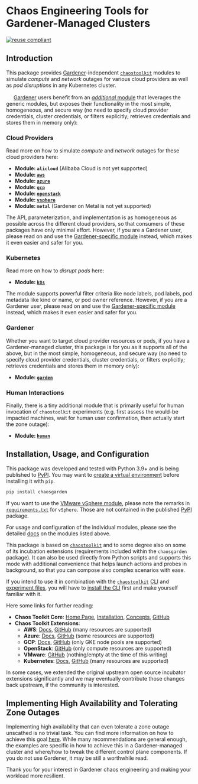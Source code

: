 # Chaos Engineering Tools for Gardener-Managed Clusters

[![reuse compliant](https://reuse.software/badge/reuse-compliant.svg)](https://reuse.software/)

## Introduction

This package provides [Gardener](https://github.com/gardener/gardener)-independent [`chaostoolkit`](https://chaostoolkit.org) modules to simulate *compute* and *network* outages for various cloud providers as well as *pod disruptions* in any Kubernetes cluster.

<img src="https://raw.githubusercontent.com/gardener/gardener/master/logo/gardener.svg" width="16"/> [Gardener](https://github.com/gardener/gardener) users benefit from an [*additional* module](#gardener) that leverages the generic modules, but exposes their functionality in the most simple, homogeneous, and secure way (no need to specify cloud provider credentials, cluster credentials, or filters explicitly; retrieves credentials and stores them in memory only):

### Cloud Providers

Read more on how to simulate *compute* and *network* outages for these cloud providers here:

- **Module: `alicloud`** (Alibaba Cloud is not yet supported)
- **Module: [`aws`](/docs/aws/readme.md)**
- **Module: [`azure`](/docs/azure/readme.md)**
- **Module: [`gcp`](/docs/gcp/readme.md)**
- **Module: [`openstack`](/docs/openstack/readme.md)**
- **Module: [`vsphere`](/docs/vsphere/readme.md)**
- **Module: `metal`** (Gardener on Metal is not yet supported)

The API, parameterization, and implementation is as homogeneous as possible across the different cloud providers, so that consumers of these packages have only minimal effort. However, if you are a Gardener user, please read on and use the [Gardener-specific module](#gardener) instead, which makes it even easier and safer for you.

### Kubernetes

Read more on how to *disrupt pods* here:

- **Module: [`k8s`](/docs/k8s/readme.md)**

The module supports powerful filter criteria like node labels, pod labels, pod metadata like kind or name, or pod owner reference. However, if you are a Gardener user, please read on and use the [Gardener-specific module](#gardener) instead, which makes it even easier and safer for you.

### Gardener

Whether you want to target cloud provider resources or pods, if you have a Gardener-managed cluster, this package is for you as it supports all of the above, but in the most simple, homogeneous, and secure way (no need to specify cloud provider credentials, cluster credentials, or filters explicitly; retrieves credentials and stores them in memory only):

- **Module: [`garden`](/docs/garden/readme.md)**

### Human Interactions

Finally, there is a tiny additional module that is primarily useful for human invocation of `chaostoolkit` experiments (e.g. first assess the would-be impacted machines, wait for human user confirmation, then actually start the zone outage):

- **Module: [`human`](/docs/human/readme.md)**

## Installation, Usage, and Configuration

This package was developed and tested with Python 3.9+ and is being published to [PyPI](https://pypi.org/project/chaosgarden). You may want to [create a virtual environment](https://packaging.python.org/en/latest/guides/installing-using-pip-and-virtual-environments/#creating-a-virtual-environment) before installing it with `pip`.

``` sh
pip install chaosgarden
```

If you want to use the [VMware vSphere module](/docs/vsphere/readme.md), please note the remarks in [`requirements.txt`](/requirements.txt) for `vSphere`. Those are not contained in the published [PyPI](https://pypi.org/project/chaosgarden) package.

For usage and configuration of the individual modules, please see the detailed [docs](/docs) on the modules listed above.

This package is based on [`chaostoolkit`](https://chaostoolkit.org) and to some degree also on some of its incubation extensions (requirements included within the `chaosgarden` package). It can also be used directly from Python scripts and supports this mode with additional convenience that helps launch actions and probes in background, so that you can compose also complex scenarios with ease.

If you intend to use it in combination with the [`chaostoolkit`](https://chaostoolkit.org) [CLI](https://chaostoolkit.org/reference/usage/cli) and [experiment files](https://chaostoolkit.org/reference/api/experiment), you will have to [install the CLI](https://chaostoolkit.org/reference/usage/install/#install-the-cli) first and make yourself familiar with it.

Here some links for further reading:

- **Chaos Toolkit Core**: [Home Page](https://chaostoolkit.org), [Installation](https://chaostoolkit.org/reference/usage/install), [Concepts](https://chaostoolkit.org/reference/concepts), [GitHub](https://github.com/chaostoolkit/chaostoolkit)
- **Chaos Toolkit Extensions**:
  - **AWS**: [Docs](https://chaostoolkit.org/drivers/aws), [GitHub](https://github.com/chaostoolkit-incubator/chaostoolkit-aws/tree/master/chaosaws) (many resources are supported)
  - **Azure**: [Docs](https://chaostoolkit.org/drivers/azure), [GitHub](https://github.com/chaostoolkit-incubator/chaostoolkit-azure/tree/master/chaosazure) (some resources are supported)
  - **GCP**: [Docs](https://chaostoolkit.org/drivers/gcp), [GitHub](https://github.com/chaostoolkit-incubator/chaostoolkit-google-cloud-platform/tree/master/chaosgcp) (only GKE node pools are supported)
  - **OpenStack**: [GitHub](https://github.com/chaostoolkit-incubator/chaostoolkit-openstack/tree/master/chaosopenstack) (only compute resources are supported)
  - **VMware**: [GitHub](https://github.com/chaostoolkit-incubator/chaostoolkit-vmware/tree/master/chaosvmware) (nothing/empty at the time of this writing)
  - **Kubernetes**: [Docs](https://chaostoolkit.org/drivers/kubernetes), [GitHub](https://github.com/chaostoolkit/chaostoolkit-kubernetes/tree/master/chaosk8s) (many resources are supported)

In some cases, we extended the original upstream open source incubator extensions significantly and we may eventually contribute those changes back upstream, if the community is interested.

## Implementing High Availability and Tolerating Zone Outages

Implementing high availability that can even tolerate a zone outage unscathed is no trivial task. You can find more information on how to achieve this goal [here](https://github.com/gardener/gardener/blob/master/docs/usage/shoot_high_availability_best_practices.md). While many recommendations are general enough, the examples are specific in how to achieve this in a Gardener-managed cluster and where/how to tweak the different control plane components. If you do not use Gardener, it may be still a worthwhile read.

Thank you for your interest in Gardener chaos engineering and making your workload more resilient.

